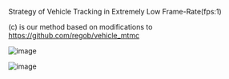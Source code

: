 Strategy of Vehicle Tracking in Extremely Low Frame-Rate(fps:1)

(c) is our method based on modifications to https://github.com/regob/vehicle_mtmc


![image](https://github.com/user-attachments/assets/2a8c9281-2e9f-4f30-ad61-f15aa453eecd)


![image](https://github.com/user-attachments/assets/523b4176-67cb-4374-b647-0719414fd419)

